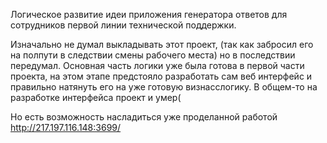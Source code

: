 Логическое развитие идеи приложения генератора ответов для сотрудников первой линии технической поддержки. 

Изначально не думал выкладывать этот проект, (так как забросил его на полпути в следствии смены рабочего места) но в последствии передумал. Основная часть логики уже была готова в первой части проекта, на этом этапе предстояло разработать сам веб интерфейс и правильно натянуть его на уже готовую визнасслогику. В общем-то на разработке интерфейса проект и умер(

Но есть возможность насладиться уже проделанной работой http://217.197.116.148:3699/ 